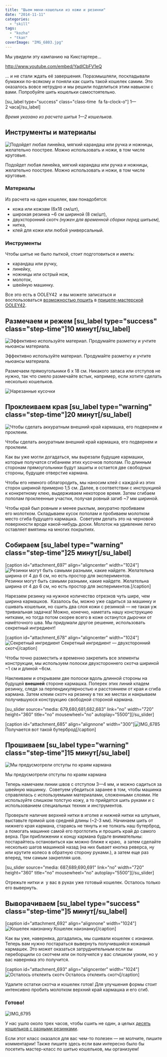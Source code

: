 ```yaml
---
title: "Шьем мини-кошельки из кожи и резинки"
date: "2014-11-11"
categories: 
  - "skill"
tags: 
  - "kozha"
  - "tkan"
coverImage: "IMG_6803.jpg"
---
```


Мы увидели эту кампанию на Кикстартере…

http://www.youtube.com/embed/YadICbFV1eQ

… и не стали ждать её завершения. Поразмышляли, поскладывали бумажки по-всякому и поняли как сшить такой кошелек самим. Это оказалось вовсе нетрудно и мы решили поделиться этим навыком с вами. Попробуйте шить кошельки самостоятельно.

\[su\_label type="success" class="class-time  fa fa-clock-o"\] 1—2 часа\[/su\_label\]

_Время указано из расчета шитья 1—2 кошельков._

## Инструменты и материалы

![Подойдет любая линейка, мягкий карандаш или ручка и ножницы, желательно поострее. Можно использовать и ножи, в том числе круговые.](images/IMG_6770-1024x683.jpg)

Подойдет любая линейка, мягкий карандаш или ручка и ножницы, желательно поострее. Можно использовать и ножи, в том числе круговые.

### Материалы

Из расчета на один кошелек, вам понадобятся:

- кожа или кожзам (6х18 см/шт),
- широкая резинка ~6 см шириной (8 см/шт),
- двухсторонний скотч _(нужен для временной сборки перед шитьем),_
- нитка,
- клей для кожи или любой универсальный.

### Инструменты

Чтобы шитье не было пыткой, стоит подготовиться и иметь:

- карандаш или ручку,
- линейку,
- ножницы или острый нож,
- молоток,
- швейную машинку.

Все это есть в OOLEY42  и вы можете записаться и воспользоваться [возможностью пошить](http://ooley.ru/shit-v-pritsepe/ "Шить в прицепе") в [прицепе-мастерской OOLEY42](http://ooley.ru/places/ooley42/ "Прицеп OOLEY42").

## Размечаем и режем \[su\_label type="success" class="step-time"\]10 минут\[/su\_label\]

![Эффективно используйте материал. Продумайте разметку и учтите ньюансы материала.](images/IMG_6771-1024x683.jpg)

Эффективно используйте материал. Продумайте разметку и учтите ньюансы материала.

Размечаем прямоугольники 6 х 18 см. Никакого запаса или отступов не нужно, так что смело размечайте встык, например, если хотите сделать несколько кошельков.

![Нарезанные кусочки](images/IMG_6773-1024x683.jpg)

## Проклеиваем края \[su\_label type="warning" class="step-time"\]20 минут\[/su\_label\]

![Чтобы сделать аккуратным внешний край кармашка, его подвернем и проклеим.](images/IMG_6774-1024x683.jpg)

Чтобы сделать аккуратным внешний край кармашка, его подвернем и проклеим.

Как вы уже могли догадаться, мы вырезали будущие кармашки, которые получатся сгибанием этих кусочков пополам. По длинным сторонам прямоугольники будут зашиты и остается две свободных стороны, будущее отверстие кармана.

Чтобы его немного облагородить, мы наносим клей с каждой из этих сторон шириной примерно 1,5 см. Далее, в соответствии с инструкцией к конкретному клею, выдерживаем некоторое время. Затем сгибаем пополам проклеенные участки, получая ровный загиб ~7 мм шириной.

Чтобы край был ровным и менее рыхлым, аккуратно пробиваем его молотком. Складываем кусок пополам и пробиваем молотком место сгиба будущего кармашка.  Советуем делать это на черновой поверхности вроде какой-нибудь доски. Молоток на удивление легко оставляет вмятины на многих покрытиях.

## Собираем \[su\_label type="warning" class="step-time"\]25 минут\[/su\_label\]

\[caption id="attachment\_697" align="aligncenter" width="1024"\]![Резинки могут быть самыми разными, какие найдете. Желательна ширина от 4 до 6 см, но есть простор для экспериментов.](images/IMG_67761-1024x528.jpg) Резинки могут быть самыми разными, какие найдете. Желательна ширина от 4 до 6 см, но есть простор для экспериментов.\[/caption\]

Нарезаем резинку на нужное количество отрезков чуть шире, чем ширина кармашков.  Казалось бы, можно уже садиться за машинку и сшивать кошельки, но сшить два слоя кожи с резинкой — не такая уж тривиальная задачка! Можно, конечно, наметать нашу конструкцию нитками, но тогда потом скорее всего в коже останутся дырочки от намёточного шва. Мы придумали другое решение, использовать секретный ингредиент!

\[caption id="attachment\_678" align="aligncenter" width="1024"\]![Секретный ингредиент](images/IMG_6777-1024x683.jpg) Секретный ингредиент — двухсторонний скотч\[/caption\]

Чтобы точно разместить и временно закрепить все элементы конструкции, мы используем полоски двухстороннего скотча шириной ~1 см и длиной ~6см.

Наклеиваем и открываем две полоски вдоль длинной стороны на будущей **внешней** стороне кармашка. Поперек этих линий кладем резинку, следя за перпендикулярностью и расстоянием от края и сгиба кармана. Затем клеим скотч на резинку в тех же местах и накрываем получившуюся конструкцию свободной стороной кармана.

\[su\_slider source="media: 679,680,681,682,683" link="no" width="720" height="360" title="no" mousewheel="no" autoplay="5500"\]\[/su\_slider\]

\[caption id="attachment\_685" align="alignnone" width="300"\]![IMG_6785](images/IMG_6785-300x200.jpg) Получается вот такой бутерброд\[/caption\]

## Прошиваем \[su\_label type="warning" class="step-time"\]15 минут\[/su\_label\]

![Мы предусмотрели отступы по краям кармана](images/IMG_6786-1024x683.jpg)

Мы предусмотрели отступы по краям кармана

Теперь намечаем линии швов с отступом 3—4 мм, и можно садиться за швейную машинку.  Советуем убедиться заранее в том, чтобы машинка справлялась с используемыми материалами, сложенными слоями. Не используйте слишком толстую кожу, а то прийдется шить руками и с использованием специальных техник и инструментов.

Проверьте наличие верхней нитки в иголке и нижней нитки на шпульке, выставьте прямой шов средней длины (~2-3 мм). Начинаем шить от нижнего края кармана, стараясь не тянуть и не толкать наш бутерброд, а помогать машинке самой его проглотить и прошить край до самого верха. При приближении к концу кармана будьте внимательны: постарайтесь остановиться как можно ближе к краю,  а затем сделайте несколько шагов машинкой назад (на них бывает кнопка реверса, ну или крутите колесо в обратную сторону руками.), а затем еще раз вперед, тем самым закрепляя шов.

\[su\_slider source="media: 687,689,690,691" link="no" width="720" height="360" title="no" mousewheel="no" autoplay="5500"\]\[/su\_slider\]

Отрежьте нитки и  у вас в руках уже готовый кошелек. Осталось только его вывернуть.

## Выворачиваем \[su\_label type="success" class="step-time"\]5 минут\[/su\_label\]

\[caption id="attachment\_692" align="alignnone" width="1024"\]![Кошелек наизнанку](images/IMG_6793-1024x683.jpg) Кошелек наизнанку\[/caption\]

Как вы уже, наверняка, догадались, мы сшивали кошелек с изнанки. Теперь вам нужно постараться вывернуть получившийся кожаный кармашек. Это может оказаться затруднительным если вы переборщили со скотчем или он получился у вас слишком узким, но у вас наверняка это получится.

\[caption id="attachment\_693" align="aligncenter" width="1024"\]![Осталось отклеить скотч](images/IMG_6794-1024x683.jpg) Осталось отклеить скотч\[/caption\]

Удалите остатки скотча и кошелек готов! Для улучшения формы стоит интенсивно пробить молотком верхний край кармашка и его сгиб.

### Готово!

![IMG_6795](images/IMG_6795-1024x683.jpg)

У нас ушло около трех часов, чтобы сшить не один, а целых [десять кошельков с разными резинками](http://ooley.ru/koshelki/ "Ультракомпактные кожаные кошельки").

Если этот класс оказался для вас чем-то полезен — не молчите, пишите комментарии! Также пишите здесь если вам интересно было бы посетить мастер-класс по шитью кошельков, мы организуем!
